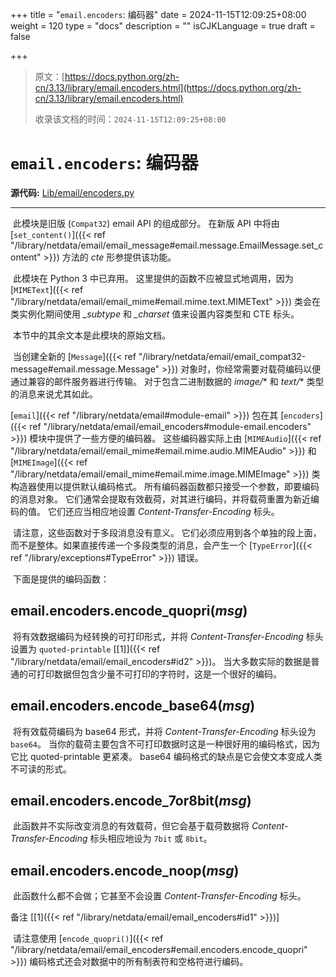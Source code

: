+++
title = "`email.encoders`: 编码器"
date = 2024-11-15T12:09:25+08:00
weight = 120
type = "docs"
description = ""
isCJKLanguage = true
draft = false

+++

> 原文：[https://docs.python.org/zh-cn/3.13/library/email.encoders.html](https://docs.python.org/zh-cn/3.13/library/email.encoders.html)
>
> 收录该文档的时间：`2024-11-15T12:09:25+08:00`

# `email.encoders`: 编码器

**源代码:** [Lib/email/encoders.py](https://github.com/python/cpython/tree/3.13/Lib/email/encoders.py)

------

​	此模块是旧版 (`Compat32`) email API 的组成部分。 在新版 API 中将由 [`set_content()`]({{< ref "/library/netdata/email/email_message#email.message.EmailMessage.set_content" >}}) 方法的 *cte* 形参提供该功能。

​	此模块在 Python 3 中已弃用。 这里提供的函数不应被显式地调用，因为 [`MIMEText`]({{< ref "/library/netdata/email/email_mime#email.mime.text.MIMEText" >}}) 类会在类实例化期间使用 *_subtype* 和 *_charset* 值来设置内容类型和 CTE 标头。

​	本节中的其余文本是此模块的原始文档。

​	当创建全新的 [`Message`]({{< ref "/library/netdata/email/email_compat32-message#email.message.Message" >}}) 对象时，你经常需要对载荷编码以便通过兼容的邮件服务器进行传输。 对于包含二进制数据的 *image/** 和 *text/** 类型的消息来说尤其如此。

[`email`]({{< ref "/library/netdata/email#module-email" >}}) 包在其 [`encoders`]({{< ref "/library/netdata/email/email_encoders#module-email.encoders" >}}) 模块中提供了一些方便的编码器。 这些编码器实际上由 [`MIMEAudio`]({{< ref "/library/netdata/email/email_mime#email.mime.audio.MIMEAudio" >}}) 和 [`MIMEImage`]({{< ref "/library/netdata/email/email_mime#email.mime.image.MIMEImage" >}}) 类构造器使用以提供默认编码格式。 所有编码器函数都只接受一个参数，即要编码的消息对象。 它们通常会提取有效截荷，对其进行编码，并将载荷重置为新近编码的值。 它们还应当相应地设置 *Content-Transfer-Encoding* 标头。

​	请注意，这些函数对于多段消息没有意义。 它们必须应用到各个单独的段上面，而不是整体。如果直接传递一个多段类型的消息，会产生一个 [`TypeError`]({{< ref "/library/exceptions#TypeError" >}}) 错误。

​	下面是提供的编码函数：

## email.encoders.**encode_quopri**(*msg*)

​	将有效数据编码为经转换的可打印形式，并将 *Content-Transfer-Encoding* 标头设置为 `quoted-printable` [[1\]]({{< ref "/library/netdata/email/email_encoders#id2" >}})。 当大多数实际的数据是普通的可打印数据但包含少量不可打印的字符时，这是一个很好的编码。

## email.encoders.**encode_base64**(*msg*)

​	将有效载荷编码为 base64 形式，并将 *Content-Transfer-Encoding* 标头设为 `base64`。 当你的载荷主要包含不可打印数据时这是一种很好用的编码格式，因为它比 quoted-printable 更紧凑。 base64 编码格式的缺点是它会使文本变成人类不可读的形式。

## email.encoders.**encode_7or8bit**(*msg*)

​	此函数并不实际改变消息的有效载荷，但它会基于载荷数据将 *Content-Transfer-Encoding* 标头相应地设为 `7bit` 或 `8bit`。

## email.encoders.**encode_noop**(*msg*)

​	此函数什么都不会做；它甚至不会设置 *Content-Transfer-Encoding* 标头。

​备注
[[1]({{< ref "/library/netdata/email/email_encoders#id1" >}})]

​	请注意使用 [`encode_quopri()`]({{< ref "/library/netdata/email/email_encoders#email.encoders.encode_quopri" >}}) 编码格式还会对数据中的所有制表符和空格符进行编码。
